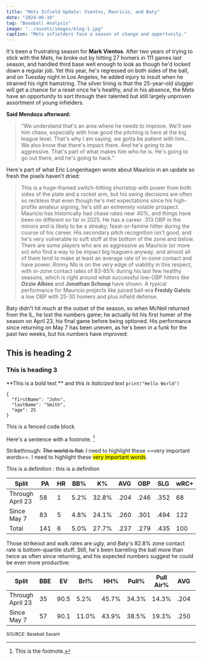 ```yaml
---
title: "Mets Infield Update: Vientos, Mauricio, and Baty"
date: "2024-06-10"
tag: "Baseball Analysis"
image: "../assets/images/blog-1.jpg"
caption: "Mets infielders face a season of change and opportunity."
---
```


It's been a frustrating season for **Mark Vientos**. After two years of trying to stick with the Mets, he broke out by hitting 27 homers in 111 games last season, and handled third base well enough to look as though he'd locked down a regular job. Yet this year, he's regressed on both sides of the ball, and on Tuesday night in Los Angeles, he added injury to insult when he strained his right hamstring. The silver lining is that the 25-year-old slugger will get a chance for a reset once he's healthy, and in his absence, the Mets have an opportunity to sort through their talented but still largely unproven assortment of young infielders.

**Said Mendoza afterward:**

> "We understand that's an area where he needs to improve. We'll see him chase, especially with how good the pitching is here at the big league level. That's why I am saying, we gotta be patient with him... We also know that there's impact there. And he's going to be aggressive. That's part of what makes him who he is. He's going to go out there, and he's going to hack."

Here's part of what Eric Longenhagen wrote about Mauricio in an update so fresh the pixels haven't dried:

> This is a huge-framed switch-hitting shortstop with power from both sides of the plate and a rocket arm, but his swing decisions are often so reckless that even though he's met expectations since his high-profile amateur signing, he's still an extremely volatile prospect. Mauricio has historically had chase rates near 40%, and things have been no different so far in 2025. He has a career .313 OBP in the minors and is likely to be a streaky, feast-or-famine hitter during the course of his career. His secondary pitch recognition isn't good, and he's very vulnerable to soft stuff at the bottom of the zone and below. There are some players who are as aggressive as Mauricio (or more so) who find a way to be impact big leaguers anyway, and almost all of them tend to make at least an average rate of in-zone contact and have power. Ronny Mo is on the very edge of viability in this respect, with in-zone contact rates of 83-85% during his last few healthy seasons, which is right around what successful low-OBP hitters like **Ozzie Albies** and **Jonathan Schoop** have shown. A typical performance for Mauricio projects like juiced ball-era **Freddy Galvis**: a low OBP with 25-30 homers and plus infield defense.

Baty didn't hit much at the outset of the season, so when McNeil returned from the IL, he lost the numbers game; he actually hit his first homer of the season on April 23, his final game before being optioned. His performance since returning on May 7 has been uneven, as he's been in a funk for the past two weeks, but his numbers have improved:

## This is heading 2 <br>

### This is heading 3 <br>

**This is a bold text ** and *this is italicized text*
`print("Hello World")`

```
{
  "firstName": "John",
  "lastName": "Smith",
  "age": 25
}
``` 
This is a fenced code block

Here's a sentence with a footnote. [^1]
[^1]: This is the footnote. 

Strikethrough: ~~The world is flat.~~
I need to highlight these ==very important words==.
I need to highlight these <mark>very important words</mark>.

This is a definition
: this is a definition

| Split           | PA  | HR | BB%  | K%   | AVG  | OBP  | SLG  | wRC+ |
|-----------------|-----|----|------|------|------|------|------|------|
| Through April 23| 58  | 1  | 5.2% | 32.8%| .204 | .246 | .352 | 68   |
| Since May 7     | 83  | 5  | 4.8% | 24.1%| .260 | .301 | .494 | 122  |
| Total           | 141 | 6  | 5.0% | 27.7%| .237 | .279 | .435 | 100  |

Those strikeout and walk rates are ugly, and Baty's 82.8% zone contact rate is bottom-quartile stuff. Still, he's been barreling the ball more than twice as often since returning, and his expected numbers suggest he could be even more productive:

| Split           | BBE | EV   | Brl% | HH%  | Pull% | Pull Air% | AVG  | xBA  | SLG  | xSLG | wOBA | xwOBA |
|-----------------|-----|------|------|------|-------|-----------|------|------|------|------|------|-------|
| Through April 23| 35  | 90.5 | 5.2% | 45.7%| 34.3% | 14.3%     | .204 | .228 | .352 | .368 | .262 | .277  |
| Since May 7     | 57  | 90.1 | 11.0%| 43.9%| 38.5% | 19.3%     | .250 | .280 | .487 | .544 | .335 | .368  |

<sub>SOURCE: Baseball Savant</sub>
